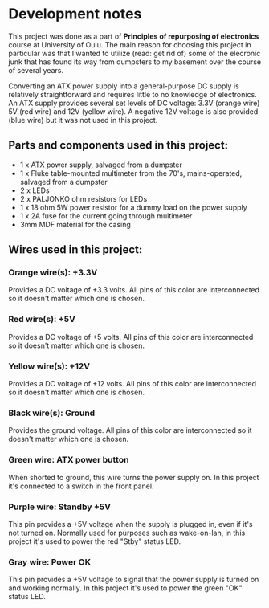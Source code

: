 # Development notes

This project was done as a part of **Principles of repurposing of electronics** course at University of Oulu. The main reason for choosing this project in particular was that I wanted to utilize (read: get rid of) some of the elecronic junk that has found its way from dumpsters to my basement over the course of several years.

Converting an ATX power supply into a general-purpose DC supply is relatively straightforward and requires little to no knowledge of electronics. An ATX supply provides several set levels of DC voltage: 3.3V (orange wire) 5V (red wire) and 12V (yellow wire). A negative 12V voltage is also provided (blue wire) but it was not used in this project.

## Parts and components used in this project:

* 1 x ATX power supply, salvaged from a dumpster
* 1 x Fluke table-mounted multimeter from the 70's, mains-operated, salvaged from a dumpster
* 2 x LEDs
* 2 x PALJONKO ohm resistors for LEDs
* 1 x 18 ohm 5W power resistor for a dummy load on the power supply
* 1 x 2A fuse for the current going through multimeter
* 3mm MDF material for the casing

## Wires used in this project:

### Orange wire(s): +3.3V
Provides a DC voltage of +3.3 volts. All pins of this color are interconnected so it doesn't matter which one is chosen.
### Red wire(s): +5V
Provides a DC voltage of +5 volts. All pins of this color are interconnected so it doesn't matter which one is chosen.
### Yellow wire(s): +12V
Provides a DC voltage of +12 volts. All pins of this color are interconnected so it doesn't matter which one is chosen.
### Black wire(s): Ground
Provides the ground voltage. All pins of this color are interconnected so it doesn't matter which one is chosen.
### Green wire: ATX power button
When shorted to ground, this wire turns the power supply on. In this project it's connected to a switch in the front panel.
### Purple wire: Standby +5V
This pin provides a +5V voltage when the supply is plugged in, even if it's not turned on. Normally used for purposes such as wake-on-lan, in this project it's used to power the red "Stby" status LED.
### Gray wire: Power OK
This pin provides a +5V voltage to signal that the power supply is turned on and working normally. In this project it's used to power the green "OK" status LED. 
